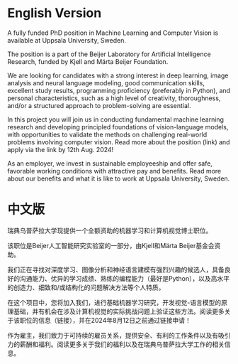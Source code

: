 
# English Version

A fully funded PhD position in Machine Learning and Computer Vision is available at Uppsala University, Sweden.

The position is a part of the Beijer Laboratory for Artificial Intelligence Research, funded by Kjell and Märta Beijer Foundation.

We are looking for candidates with a strong interest in deep learning, image analysis and neural language modeling, good communication skills, excellent study results, programming proficiency (preferably in Python), and personal characteristics, such as a high level of creativity, thoroughness, and/or a structured approach to problem-solving are essential.

In this project you will join us in conducting fundamental machine learning research and developing principled foundations of vision-language models, with opportunities to validate the methods on challenging real-world problems involving computer vision. Read more about the position (link) and apply via the link by 12th Aug. 2024!

As an employer, we invest in sustainable employeeship and offer safe, favorable working conditions with attractive pay and benefits. Read more about our benefits and what it is like to work at Uppsala University, Sweden.


# 中文版

瑞典乌普萨拉大学现提供一个全额资助的机器学习和计算机视觉博士职位。

该职位是Beijer人工智能研究实验室的一部分，由Kjell和Märta Beijer基金会资助。

我们正在寻找对深度学习、图像分析和神经语言建模有强烈兴趣的候选人，具备良好的沟通能力、优异的学习成绩、熟练的编程能力（最好是Python），以及高水平的创造力、细致和/或结构化的问题解决方法等个人特质。

在这个项目中，您将加入我们，进行基础机器学习研究，开发视觉-语言模型的原理基础，并有机会在涉及计算机视觉的实际挑战问题上验证这些方法。阅读更多关于该职位的信息（链接），并在2024年8月12日之前通过链接申请！

作为雇主，我们致力于可持续的雇员关系，提供安全、有利的工作条件以及有吸引力的薪酬和福利。阅读更多关于我们的福利以及在瑞典乌普萨拉大学工作的相关信息。


